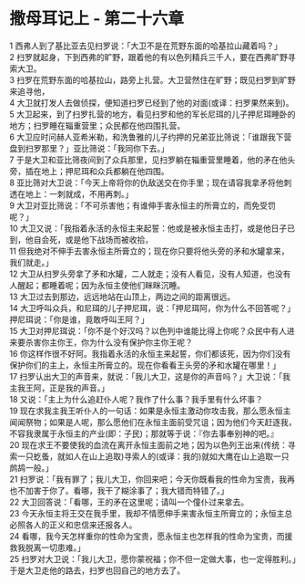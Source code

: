 # 撒母耳记上 - 第二十六章
  
 1 西弗人到了基比亚去见扫罗说：「大卫不是在荒野东面的哈基拉山藏着吗？」  
 2 扫罗就起身，下到西弗的旷野，跟着他的有以色列精兵三千人，要在西弗旷野寻索大卫。  
 3 扫罗在荒野东面的哈基拉山，路旁上扎营。大卫营然住在旷野；既见扫罗到旷野来追寻他，  
 4 大卫就打发人去做侦探，便知道扫罗已经到了他的对面(或译：扫罗果然来到)。  
 5 大卫起来，到了扫罗扎营的地方，看见扫罗和他的军长尼珥的儿子押尼珥睡卧的地方；扫罗睡在辎重营里；众民都在他四围扎营。  
 6 大卫应时问赫人亚希米勒，和洗鲁雅的儿子约押的兄弟亚比筛说：「谁跟我下营盘到扫罗那里？」亚比筛说：「我同你下去。」  
 7 于是大卫和亚比筛夜间到了众兵那里，见扫罗躺在辎重营里睡着，他的矛在他头旁，插在地上；押尼珥和众兵都躺在他四围。  
 8 亚比筛对大卫说：「今天上帝将你的仇敌送交在你手里；现在请容我拿矛将他刺透在地上：一刺就成，不用再刺。」  
 9 大卫对亚比筛说：「不可杀害他；有谁伸手害永恒主的所膏立的，而免受罚呢？」  
 10 大卫又说：「我指着永活的永恒主来起誓：他或是被永恒主击打，或是他日子已到，他自会死，或是他下战场而被收拾，  
 11 但我绝对不伸手去害永恒主所膏立的；现在你只要将他头旁的矛和水罐拿来，我们就走。」  
 12 大卫从扫罗头旁拿了矛和水罐，二人就走；没有人看见，没有人知道，也没有人醒起；都睡着呢；因为永恒主使他们眯眯沉睡。  
 13 大卫过去到那边，远远地站在山顶上，两边之间的距离很远。  
 14 大卫呼叫众兵，和尼珥的儿子押尼珥，说：「押尼珥阿，你为什么不回答呢？」押尼珥说：「你是谁，竟敢呼叫王阿？」  
 15 大卫对押尼珥说：「你不是个好汉吗？以色列中谁能比得上你呢？众民中有人进来要杀害你主你王，你为什么没有保护你主你王呢？  
 16 你这样作很不好阿。我指着永活的永恒主来起誓，你们都该死，因为你们没有保护你们的主上，永恒主所膏立的。现在你看看王头旁的矛和水罐在哪里！」  
 17 扫罗认出大卫的声音来，就说：「我儿大卫，这是你的声音吗？」大卫说：「我主我王阿，正是我的声音。」  
 18 又说：「主上为什么追赶仆人呢？我作了什么事？我手里有什么坏事？  
 19 现在求我主我王听仆人的一句话：如果是永恒主激动你攻击我，那么愿永恒主闻闻祭物；如果是人呢，那么愿他们在永恒主面前受咒诅；因为他们今天赶逐我，不容我隶属于永恒主的产业(即：子民)；那就等于说：『你去事奉别神的吧。』  
 20 现在求王不要使我的血流在离开永恒主面前之地；因为以色列王出来(传统：寻索一只虼蚤，就如人在山上追取)寻索人的(或译：我的)就如大鹰在山上追取一只鹧鸪一般。」  
 21 扫罗说：「我有罪了；我儿大卫，你回来吧；今天你既看我的性命为宝贵，我再也不加害于你了。看哪，我干了糊涂事了；我大错而特错了。」  
 22 大卫回答说：「看哪，王的矛在这里呢；请叫一个僮仆过来拿去。  
 23 今天永恒主将王交在我手里，我却不情愿伸手来害永恒主所膏立的；永恒主总必照各人的正义和忠信来还报各人。  
 24 看哪，我今天怎样重你的性命为宝贵，愿永恒主也怎样我的性命为宝贵，而援救我脱离一切患难。」  
 25 扫罗对大卫说：「我儿大卫，愿你蒙祝福；你不但一定做大事，也一定得胜利。」于是大卫走他的路去，扫罗也回自己的地方去了。